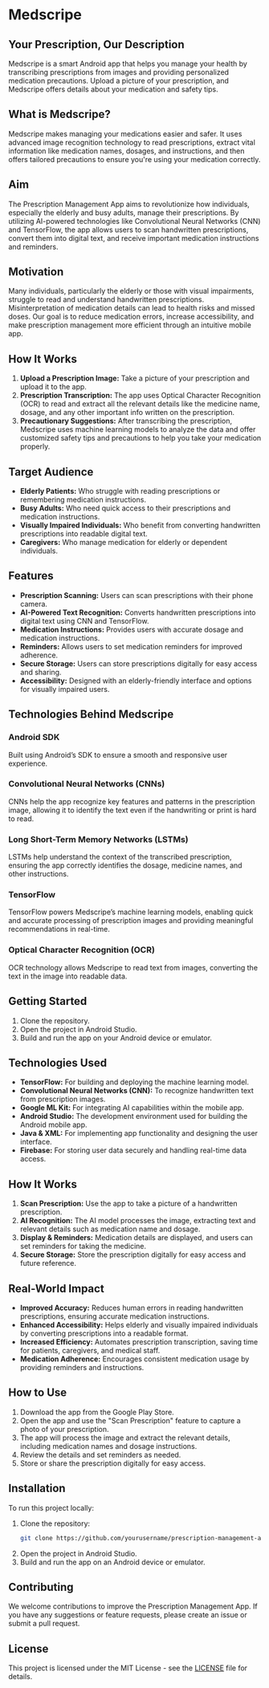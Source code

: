 
# Medscripe

## Your Prescription, Our Description

Medscripe is a smart Android app that helps you manage your health by transcribing prescriptions from images and providing personalized medication precautions. Upload a picture of your prescription, and Medscripe offers details about your medication and safety tips.

## What is Medscripe?

Medscripe makes managing your medications easier and safer. It uses advanced image recognition technology to read prescriptions, extract vital information like medication names, dosages, and instructions, and then offers tailored precautions to ensure you're using your medication correctly.

## Aim

The Prescription Management App aims to revolutionize how individuals, especially the elderly and busy adults, manage their prescriptions. By utilizing AI-powered technologies like Convolutional Neural Networks (CNN) and TensorFlow, the app allows users to scan handwritten prescriptions, convert them into digital text, and receive important medication instructions and reminders.

## Motivation

Many individuals, particularly the elderly or those with visual impairments, struggle to read and understand handwritten prescriptions. Misinterpretation of medication details can lead to health risks and missed doses. Our goal is to reduce medication errors, increase accessibility, and make prescription management more efficient through an intuitive mobile app.

## How It Works

1. **Upload a Prescription Image:** Take a picture of your prescription and upload it to the app.
2. **Prescription Transcription:** The app uses Optical Character Recognition (OCR) to read and extract all the relevant details like the medicine name, dosage, and any other important info written on the prescription.
3. **Precautionary Suggestions:** After transcribing the prescription, Medscripe uses machine learning models to analyze the data and offer customized safety tips and precautions to help you take your medication properly.

## Target Audience

- **Elderly Patients:** Who struggle with reading prescriptions or remembering medication instructions.
- **Busy Adults:** Who need quick access to their prescriptions and medication instructions.
- **Visually Impaired Individuals:** Who benefit from converting handwritten prescriptions into readable digital text.
- **Caregivers:** Who manage medication for elderly or dependent individuals.

## Features

- **Prescription Scanning:** Users can scan prescriptions with their phone camera.
- **AI-Powered Text Recognition:** Converts handwritten prescriptions into digital text using CNN and TensorFlow.
- **Medication Instructions:** Provides users with accurate dosage and medication instructions.
- **Reminders:** Allows users to set medication reminders for improved adherence.
- **Secure Storage:** Users can store prescriptions digitally for easy access and sharing.
- **Accessibility:** Designed with an elderly-friendly interface and options for visually impaired users.
## Technologies Behind Medscripe

### Android SDK

Built using Android’s SDK to ensure a smooth and responsive user experience.

### Convolutional Neural Networks (CNNs)

CNNs help the app recognize key features and patterns in the prescription image, allowing it to identify the text even if the handwriting or print is hard to read.

### Long Short-Term Memory Networks (LSTMs)

LSTMs help understand the context of the transcribed prescription, ensuring the app correctly identifies the dosage, medicine names, and other instructions.

### TensorFlow

TensorFlow powers Medscripe’s machine learning models, enabling quick and accurate processing of prescription images and providing meaningful recommendations in real-time.

### Optical Character Recognition (OCR)

OCR technology allows Medscripe to read text from images, converting the text in the image into readable data.

## Getting Started

1. Clone the repository.
2. Open the project in Android Studio.
3. Build and run the app on your Android device or emulator.


## Technologies Used

- **TensorFlow:** For building and deploying the machine learning model.
- **Convolutional Neural Networks (CNN):** To recognize handwritten text from prescription images.
- **Google ML Kit:** For integrating AI capabilities within the mobile app.
- **Android Studio:** The development environment used for building the Android mobile app.
- **Java & XML:** For implementing app functionality and designing the user interface.
- **Firebase:** For storing user data securely and handling real-time data access.

## How It Works

1. **Scan Prescription:** Use the app to take a picture of a handwritten prescription.
2. **AI Recognition:** The AI model processes the image, extracting text and relevant details such as medication name and dosage.
3. **Display & Reminders:** Medication details are displayed, and users can set reminders for taking the medicine.
4. **Secure Storage:** Store the prescription digitally for easy access and future reference.

## Real-World Impact

- **Improved Accuracy:** Reduces human errors in reading handwritten prescriptions, ensuring accurate medication instructions.
- **Enhanced Accessibility:** Helps elderly and visually impaired individuals by converting prescriptions into a readable format.
- **Increased Efficiency:** Automates prescription transcription, saving time for patients, caregivers, and medical staff.
- **Medication Adherence:** Encourages consistent medication usage by providing reminders and instructions.

## How to Use

1. Download the app from the Google Play Store.
2. Open the app and use the "Scan Prescription" feature to capture a photo of your prescription.
3. The app will process the image and extract the relevant details, including medication names and dosage instructions.
4. Review the details and set reminders as needed.
5. Store or share the prescription digitally for easy access.

## Installation

To run this project locally:

1. Clone the repository:
    ```bash
    git clone https://github.com/yourusername/prescription-management-app.git
    ```
2. Open the project in Android Studio.
3. Build and run the app on an Android device or emulator.

## Contributing

We welcome contributions to improve the Prescription Management App. If you have any suggestions or feature requests, please create an issue or submit a pull request.

## License

This project is licensed under the MIT License - see the [LICENSE](LICENSE) file for details.
````
